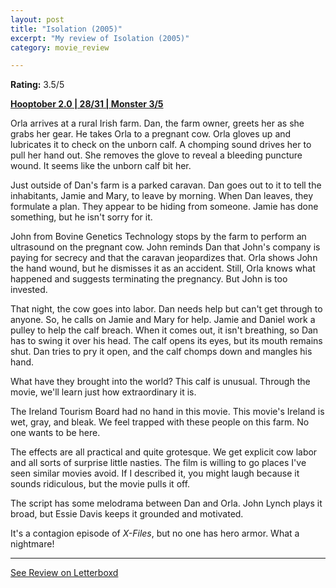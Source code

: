 ```yaml
---
layout: post
title: "Isolation (2005)"
excerpt: "My review of Isolation (2005)"
category: movie_review

---
```


**Rating:** 3.5/5

<b><a href="https://boxd.it/pRPis/detail" title="Hooptober 2.0 | 28/31 | Monster 3/5">Hooptober 2.0 | 28/31 | Monster 3/5</a></b>

Orla arrives at a rural Irish farm. Dan, the farm owner, greets her as she grabs her gear. He takes Orla to a pregnant cow. Orla gloves up and lubricates it to check on the unborn calf. A chomping sound drives her to pull her hand out. She removes the glove to reveal a bleeding puncture wound. It seems like the unborn calf bit her.

Just outside of Dan's farm is a parked caravan. Dan goes out to it to tell the inhabitants, Jamie and Mary, to leave by morning. When Dan leaves, they formulate a plan. They appear to be hiding from someone. Jamie has done something, but he isn't sorry for it.

John from Bovine Genetics Technology stops by the farm to perform an ultrasound on the pregnant cow. John reminds Dan that John's company is paying for secrecy and that the caravan jeopardizes that. Orla shows John the hand wound, but he dismisses it as an accident. Still, Orla knows what happened and suggests terminating the pregnancy. But John is too invested.

That night, the cow goes into labor. Dan needs help but can't get through to anyone. So, he calls on Jamie and Mary for help. Jamie and Daniel work a pulley to help the calf breach. When it comes out, it isn't breathing, so Dan has to swing it over his head. The calf opens its eyes, but its mouth remains shut. Dan tries to pry it open, and the calf chomps down and mangles his hand.

What have they brought into the world? This calf is unusual. Through the movie, we'll learn just how extraordinary it is.

The Ireland Tourism Board had no hand in this movie. This movie's Ireland is wet, gray, and bleak. We feel trapped with these people on this farm. No one wants to be here.

The effects are all practical and quite grotesque. We get explicit cow labor and all sorts of surprise little nasties. The film is willing to go places I've seen similar movies avoid. If I described it, you might laugh because it sounds ridiculous, but the movie pulls it off.

The script has some melodrama between Dan and Orla. John Lynch plays it broad, but Essie Davis keeps it grounded and motivated.

It's a contagion episode of<i> X-Files</i>, but no one has hero armor. What a nightmare!

<hr>

[See Review on Letterboxd](https://boxd.it/6YVmQZ)
